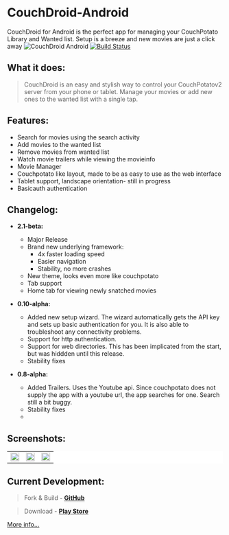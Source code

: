 CouchDroid-Android
==================
CouchDroid for Android is the perfect app for managing your CouchPotato Library and Wanted list. Setup is a breeze and new movies are just a click away
![CouchDroid Android](https://lh6.googleusercontent.com/-QiyrZB3Oh3I/UwO3iavigRI/AAAAAAAAdkQ/t5iD6ODQamI/w1199-h691-no/_DSC0220.JPG)
[![Build Status](http://jenkins.metrafonic.com/job/CouchDroid-Android/badge/icon)](http://jenkins.metrafonic.com/job/CouchDroid-Android/)
## What it does:
>CouchDroid is an easy and stylish way to control your CouchPotatov2 server from your phone or tablet. Manage your movies or add new ones to the wanted list with a single tap.

## Features:
- Search for movies using the search activity
- Add movies to the wanted list
- Remove movies from wanted list
- Watch movie trailers while viewing the movieinfo
- Movie Manager
- Couchpotato like layout, made to be as easy to use as the web interface
- Tablet support, landscape orientation- still in progress
- Basicauth authentication

## Changelog:
* **2.1-beta:**
	* Major Release
	* Brand new underlying framework:
    	* 4x faster loading speed
        * Easier navigation
        * Stability, no more crashes
	* New theme, looks even more like couchpotato
    * Tab support
    * Home tab for viewing newly snatched movies

* **0.10-alpha:**
	* Added new setup wizard. The wizard automatically gets the API key and sets up basic authentication for you. It is also able to troubleshoot any connectivity problems.  
	* Support for http authentication.  
	* Support for web directories. This has been implicated from the start, but was hiddden until this release.  
	* Stability fixes

* **0.8-alpha:**<br>
	* Added Trailers. Uses the Youtube api. Since couchpotato does not supply the app with a youtube url, the app searches for one. Search still a bit buggy.  
	* Stability fixes
	* 

## Screenshots:
<table border="0" bordercolor="#FFFFFF" style="background-color:#FFFFFF" width="100%" cellpadding="0" cellspacing="0">
	<tr>
    <td><img src="http://metrafonic.com/content/images/2014/Apr/device_2014_04_14_211123.png" width="100%"/></a></td>
		<td><img src="http://metrafonic.com/content/images/2014/Apr/device_2014_04_14_211149.png" width="100%"/></a></td>
		<td><img src="http://metrafonic.com/content/images/2014/Apr/device_2014_04_14_211245.png" width="100%" /></a></td>
	</tr>
</table>

## Current Development:
>Fork & Build - [**GitHub**](https://github.com/metrafonic/CouchDroid-Android)

>Download - [**Play Store**](https://play.google.com/store/apps/details?id=com.metrafonic.couchdroid)

[More info...](http://metrafonic.com/couchdroid-for-android/)
